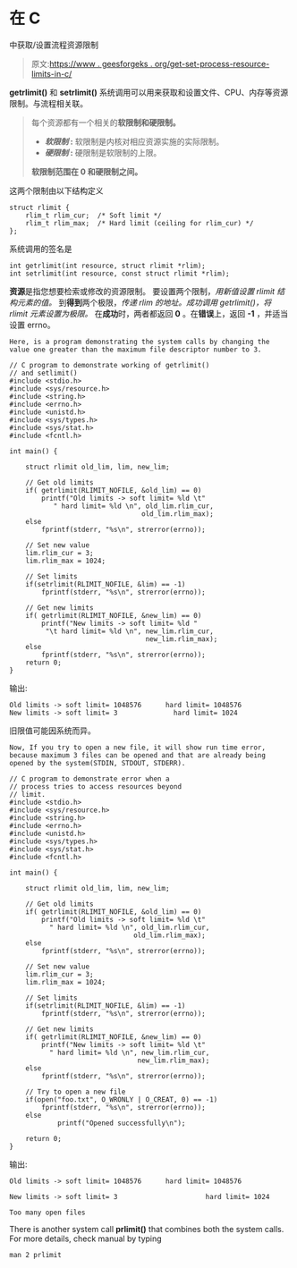 # 在 C

中获取/设置流程资源限制

> 原文:[https://www . geesforgeks . org/get-set-process-resource-limits-in-c/](https://www.geeksforgeeks.org/get-set-process-resource-limits-in-c/)

**getrlimit()** 和 **setrlimit()** 系统调用可以用来获取和设置文件、CPU、内存等资源限制。与流程相关联。

> 每个资源都有一个相关的**软限制和硬限制。**
> 
> *   ***软限制* :** 软限制是内核对相应资源实施的实际限制。
> *   ***硬限制* :** 硬限制是软限制的上限。
> 
> **软限制范围在 0 和硬限制之间。**

这两个限制由以下结构定义

```
struct rlimit {
    rlim_t rlim_cur;  /* Soft limit */
    rlim_t rlim_max;  /* Hard limit (ceiling for rlim_cur) */
};
```

系统调用的签名是

```
int getrlimit(int resource, struct rlimit *rlim);
int setrlimit(int resource, const struct rlimit *rlim);
```

**资源**是指您想要检索或修改的资源限制。
要设置两个限制，*用新值设置 rlimit 结构元素的值。*
到**得到**两个极限，*传递 rlim 的地址。成功调用 getrlimit()，将 rlimit 元素设置为极限。*
在**成功**时，两者都返回 **0** 。在**错误**上，返回 **-1** ，并适当设置 errno。

```
Here, is a program demonstrating the system calls by changing the value one greater than the maximum file descriptor number to 3.
```

```
// C program to demonstrate working of getrlimit() 
// and setlimit()
#include <stdio.h>
#include <sys/resource.h>
#include <string.h>
#include <errno.h>
#include <unistd.h>
#include <sys/types.h>
#include <sys/stat.h>
#include <fcntl.h>

int main() {

    struct rlimit old_lim, lim, new_lim;

    // Get old limits
    if( getrlimit(RLIMIT_NOFILE, &old_lim) == 0)
        printf("Old limits -> soft limit= %ld \t"
           " hard limit= %ld \n", old_lim.rlim_cur, 
                                 old_lim.rlim_max);
    else
        fprintf(stderr, "%s\n", strerror(errno));

    // Set new value
    lim.rlim_cur = 3;
    lim.rlim_max = 1024;

    // Set limits
    if(setrlimit(RLIMIT_NOFILE, &lim) == -1)
        fprintf(stderr, "%s\n", strerror(errno));

    // Get new limits
    if( getrlimit(RLIMIT_NOFILE, &new_lim) == 0)
        printf("New limits -> soft limit= %ld "
         "\t hard limit= %ld \n", new_lim.rlim_cur, 
                                  new_lim.rlim_max);
    else
        fprintf(stderr, "%s\n", strerror(errno));
    return 0;
}
```

输出:

```
Old limits -> soft limit= 1048576      hard limit= 1048576 
New limits -> soft limit= 3              hard limit= 1024

```

旧限值可能因系统而异。

```
Now, If you try to open a new file, it will show run time error, because maximum 3 files can be opened and that are already being opened by the system(STDIN, STDOUT, STDERR).
```

```
// C program to demonstrate error when a 
// process tries to access resources beyond
// limit.
#include <stdio.h>
#include <sys/resource.h>
#include <string.h>
#include <errno.h>
#include <unistd.h>
#include <sys/types.h>
#include <sys/stat.h>
#include <fcntl.h>

int main() {

    struct rlimit old_lim, lim, new_lim;

    // Get old limits
    if( getrlimit(RLIMIT_NOFILE, &old_lim) == 0)
        printf("Old limits -> soft limit= %ld \t"
          " hard limit= %ld \n", old_lim.rlim_cur,
                               old_lim.rlim_max);
    else
        fprintf(stderr, "%s\n", strerror(errno));

    // Set new value
    lim.rlim_cur = 3;
    lim.rlim_max = 1024;

    // Set limits
    if(setrlimit(RLIMIT_NOFILE, &lim) == -1)
        fprintf(stderr, "%s\n", strerror(errno));

    // Get new limits
    if( getrlimit(RLIMIT_NOFILE, &new_lim) == 0)
        printf("New limits -> soft limit= %ld \t"
          " hard limit= %ld \n", new_lim.rlim_cur, 
                                new_lim.rlim_max);
    else
        fprintf(stderr, "%s\n", strerror(errno));

    // Try to open a new file
    if(open("foo.txt", O_WRONLY | O_CREAT, 0) == -1)
        fprintf(stderr, "%s\n", strerror(errno));
    else
            printf("Opened successfully\n");

    return 0;
}
```

输出:

```
Old limits -> soft limit= 1048576      hard limit= 1048576

New limits -> soft limit= 3                      hard limit= 1024

Too many open files
```

There is another system call **prlimit()** that combines both the system calls.
For more details, check manual by typing

```
man 2 prlimit
```